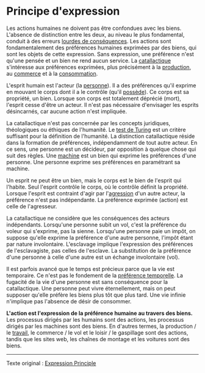 Principe d'expression
=====================

Les actions humaines ne doivent pas être confondues avec les biens. L'absence de distinction entre les deux, au niveau le plus fondamental, conduit à des erreurs [lourdes de conséquences](https://fr.wikipedia.org/wiki/Valeur-travail_(%C3%A9conomie)). Les actions sont fondamentalement des préférences humaines exprimées par des biens, qui sont les objets de cette expression. Sans expression, une préférence n'est qu'une pensée et un bien ne rend aucun service. La [catallactique](https://fr.wikipedia.org/wiki/Catallaxie) s'intéresse aux préférences exprimées, plus précisément à la [production](ch007-production-and-consumption.md), au [commerce](ch101-glossary.md#commerce) et à la [consommation](ch011-depreciation-principle.md).

L'esprit humain est l'acteur (la [personne](ch101-glossary.md#personne)). Il a des préférences qu'il exprime en mouvant le corps dont il a le contrôle (qu'il [possède](ch101-glossary.md#propriétaire)). Ce corps est sa propriété, un bien. Lorsque son corps est totalement déprécié (mort), l'esprit cesse d'être un acteur. Il n'est pas nécessaire d'envisager les esprits désincarnés, car aucune action n'est impliquée.

La catallactique n'est pas concernée par les concepts juridiques, théologiques ou éthiques de l'humanité. Le [test de Turing](https://fr.wikipedia.org/wiki/Test_de_Turing) est un critère suffisant pour la définition de l'humanité. La distinction catallactique réside dans la formation de préférences, indépendamment de tout autre acteur. En ce sens, une personne est un décideur, par opposition à quelque chose qui suit des règles. Une [machine](ch101-glossary.md#machine) est un bien qui exprime les préférences d'une personne. Une personne exprime ses préférences en paramétrant sa machine.

Un esprit ne peut être un bien, mais le corps est le bien de l'esprit qui l'habite. Seul l'esprit contrôle le corps, où le contrôle définit la propriété. Lorsque l'esprit est contraint d'agir par l'[agression](https://fr.wikipedia.org/wiki/Principe_de_non-agression) d'un autre acteur, la préférence n'est pas indépendante. La préférence exprimée (action) est celle de l'agresseur.
 
La catallactique ne considère que les conséquences des acteurs indépendants. Lorsqu'une personne subit un vol, c'est la préférence du voleur qui s'exprime, pas la sienne. Lorsqu'une personne paie un impôt, on suppose qu'elle exprime la préférence d'une autre personne, l'impôt étant par nature involontaire. L'esclavage implique l'expression des préférences de l'esclavagiste, pas celles de l'esclave. La substitution de la préférence d'une personne à celle d'une autre est un échange involontaire (vol).

Il est parfois avancé que le temps est précieux parce que la vie est temporaire. Ce n'est pas le fondement de la [préférence temporelle](ch085-time-preference-fallacy.md). La fugacité de la vie d'une personne est sans conséquence pour la catallactique. Une personne peut vivre éternellement, mais on peut supposer qu'elle préfère les biens plus tôt que plus tard. Une vie infinie n'implique pas l'absence de désir de consommer.

**L'action est l'expression de la préférence humaine au travers des biens.** Les processus dirigés par les humains sont des actions, les processus dirigés par les machines sont des biens. En d'autres termes, la production / le [travail](ch008-labor-and-leisure.md), le commerce / le vol et le loisir / le gaspillage sont des actions, tandis que les sites web, les chaînes de montage et les voitures sont des biens.

---

Texte original : [Expression Principle](https://github.com/libbitcoin/libbitcoin-system/wiki/Expression-Principle)